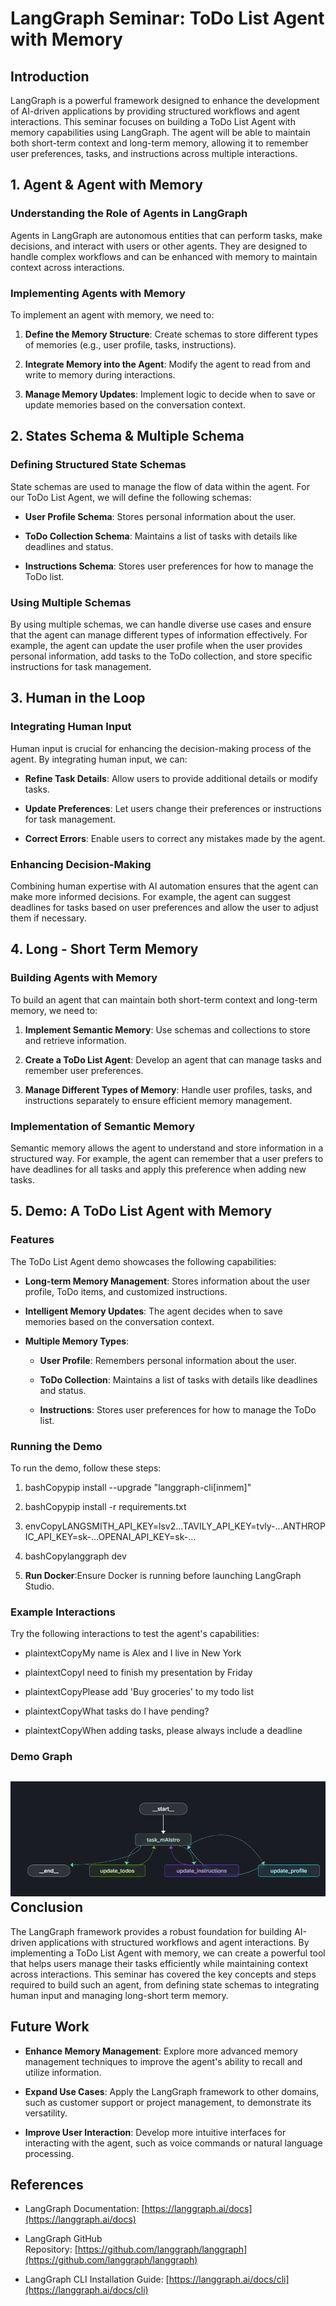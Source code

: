 LangGraph Seminar: ToDo List Agent with Memory
==============================================

Introduction
------------

LangGraph is a powerful framework designed to enhance the development of AI-driven applications by providing structured workflows and agent interactions. This seminar focuses on building a ToDo List Agent with memory capabilities using LangGraph. The agent will be able to maintain both short-term context and long-term memory, allowing it to remember user preferences, tasks, and instructions across multiple interactions.

1\. Agent & Agent with Memory
-----------------------------

### Understanding the Role of Agents in LangGraph

Agents in LangGraph are autonomous entities that can perform tasks, make decisions, and interact with users or other agents. They are designed to handle complex workflows and can be enhanced with memory to maintain context across interactions.

### Implementing Agents with Memory

To implement an agent with memory, we need to:

1.  **Define the Memory Structure**: Create schemas to store different types of memories (e.g., user profile, tasks, instructions).
    
2.  **Integrate Memory into the Agent**: Modify the agent to read from and write to memory during interactions.
    
3.  **Manage Memory Updates**: Implement logic to decide when to save or update memories based on the conversation context.
    

2\. States Schema & Multiple Schema
-----------------------------------

### Defining Structured State Schemas

State schemas are used to manage the flow of data within the agent. For our ToDo List Agent, we will define the following schemas:

*   **User Profile Schema**: Stores personal information about the user.
    
*   **ToDo Collection Schema**: Maintains a list of tasks with details like deadlines and status.
    
*   **Instructions Schema**: Stores user preferences for how to manage the ToDo list.
    

### Using Multiple Schemas

By using multiple schemas, we can handle diverse use cases and ensure that the agent can manage different types of information effectively. For example, the agent can update the user profile when the user provides personal information, add tasks to the ToDo collection, and store specific instructions for task management.

3\. Human in the Loop
---------------------

### Integrating Human Input

Human input is crucial for enhancing the decision-making process of the agent. By integrating human input, we can:

*   **Refine Task Details**: Allow users to provide additional details or modify tasks.
    
*   **Update Preferences**: Let users change their preferences or instructions for task management.
    
*   **Correct Errors**: Enable users to correct any mistakes made by the agent.
    

### Enhancing Decision-Making

Combining human expertise with AI automation ensures that the agent can make more informed decisions. For example, the agent can suggest deadlines for tasks based on user preferences and allow the user to adjust them if necessary.

4\. Long - Short Term Memory
----------------------------

### Building Agents with Memory

To build an agent that can maintain both short-term context and long-term memory, we need to:

1.  **Implement Semantic Memory**: Use schemas and collections to store and retrieve information.
    
2.  **Create a ToDo List Agent**: Develop an agent that can manage tasks and remember user preferences.
    
3.  **Manage Different Types of Memory**: Handle user profiles, tasks, and instructions separately to ensure efficient memory management.
    

### Implementation of Semantic Memory

Semantic memory allows the agent to understand and store information in a structured way. For example, the agent can remember that a user prefers to have deadlines for all tasks and apply this preference when adding new tasks.

5\. Demo: A ToDo List Agent with Memory
---------------------------------------

### Features

The ToDo List Agent demo showcases the following capabilities:

*   **Long-term Memory Management**: Stores information about the user profile, ToDo items, and customized instructions.
    
*   **Intelligent Memory Updates**: The agent decides when to save memories based on the conversation context.
    
*   **Multiple Memory Types**:
    
    *   **User Profile**: Remembers personal information about the user.
        
    *   **ToDo Collection**: Maintains a list of tasks with details like deadlines and status.
        
    *   **Instructions**: Stores user preferences for how to manage the ToDo list.
        

### Running the Demo

To run the demo, follow these steps:

1.  bashCopypip install --upgrade "langgraph-cli\[inmem\]"
    
2.  bashCopypip install -r requirements.txt
    
3.  envCopyLANGSMITH\_API\_KEY=lsv2...TAVILY\_API\_KEY=tvly-...ANTHROPIC\_API\_KEY=sk-...OPENAI\_API\_KEY=sk-...
    
4.  bashCopylanggraph dev
    
5.  **Run Docker**:Ensure Docker is running before launching LangGraph Studio.
    

### Example Interactions

Try the following interactions to test the agent's capabilities:

*   plaintextCopyMy name is Alex and I live in New York
    
*   plaintextCopyI need to finish my presentation by Friday
    
*   plaintextCopyPlease add 'Buy groceries' to my todo list
    
*   plaintextCopyWhat tasks do I have pending?
    
*   plaintextCopyWhen adding tasks, please always include a deadline
    

### Demo Graph
![](assets\demo_graph.png)
Conclusion
----------

The LangGraph framework provides a robust foundation for building AI-driven applications with structured workflows and agent interactions. By implementing a ToDo List Agent with memory, we can create a powerful tool that helps users manage their tasks efficiently while maintaining context across interactions. This seminar has covered the key concepts and steps required to build such an agent, from defining state schemas to integrating human input and managing long-short term memory.

Future Work
-----------

*   **Enhance Memory Management**: Explore more advanced memory management techniques to improve the agent's ability to recall and utilize information.
    
*   **Expand Use Cases**: Apply the LangGraph framework to other domains, such as customer support or project management, to demonstrate its versatility.
    
*   **Improve User Interaction**: Develop more intuitive interfaces for interacting with the agent, such as voice commands or natural language processing.
    

References
----------

*   LangGraph Documentation: [https://langgraph.ai/docs](https://langgraph.ai/docs)
    
*   LangGraph GitHub Repository: [https://github.com/langgraph/langgraph](https://github.com/langgraph/langgraph)
    
*   LangGraph CLI Installation Guide: [https://langgraph.ai/docs/cli](https://langgraph.ai/docs/cli)